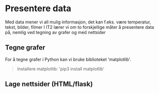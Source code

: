 # Presentere data

Med data mener vi all mulig informasjon, det kan f.eks. være temperatur, tekst, bilder, filmer
I IT2 lærer vi om to forskjellige måter å presentere data på, nemlig ved tegning av grafer og med nettsider

## Tegne grafer

For å tegne grafer i Python kan vi bruke biblioteket 'matplotlib'.

> Installere matplotlib: 'pip3 install matplotlib'

## Lage nettsider (HTML/flask)


